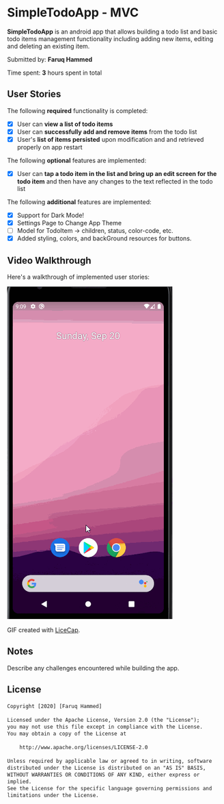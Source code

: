 # SimpleTodoApp - MVC

**SimpleTodoApp** is an android app that allows building a todo list and basic todo items management functionality including adding new items, editing and deleting an existing item.

Submitted by: **Faruq Hammed**

Time spent: **3** hours spent in total

## User Stories

The following **required** functionality is completed:

* [x] User can **view a list of todo items**
* [x] User can **successfully add and remove items** from the todo list
* [x] User's **list of items persisted** upon modification and and retrieved properly on app restart

The following **optional** features are implemented:

* [x] User can **tap a todo item in the list and bring up an edit screen for the todo item** and then have any changes to the text reflected in the todo list

The following **additional** features are implemented:

* [x] Support for Dark Mode!
* [x] Settings Page to Change App Theme
* [ ] Model for TodoItem -> children, status, color-code, etc.
* [x] Added styling, colors, and backGround resources for buttons. 

## Video Walkthrough

Here's a walkthrough of implemented user stories:

<img src='https://github.com/farqnyy8/SimpleTodoApp/blob/master/finalsWalkthrough.gif' title='Video Walkthrough' width='' alt='Video Walkthrough' />

GIF created with [LiceCap](http://www.cockos.com/licecap/).

## Notes

Describe any challenges encountered while building the app.

## License

    Copyright [2020] [Faruq Hammed]

    Licensed under the Apache License, Version 2.0 (the "License");
    you may not use this file except in compliance with the License.
    You may obtain a copy of the License at

        http://www.apache.org/licenses/LICENSE-2.0

    Unless required by applicable law or agreed to in writing, software
    distributed under the License is distributed on an "AS IS" BASIS,
    WITHOUT WARRANTIES OR CONDITIONS OF ANY KIND, either express or implied.
    See the License for the specific language governing permissions and
    limitations under the License.